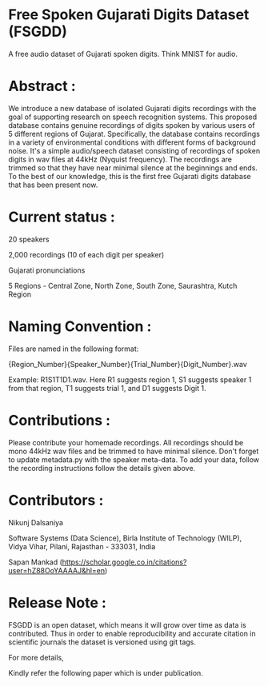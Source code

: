 # Free Spoken Gujarati Digits Dataset (FSGDD)

A free audio dataset of Gujarati spoken digits. Think MNIST for audio.

# Abstract : 

We introduce a new database of isolated Gujarati digits recordings with the goal of supporting research on speech recognition systems. This proposed database contains genuine recordings of digits spoken by various users of 5 different regions of Gujarat. Specifically, the database contains recordings in a variety of environmental conditions with different forms of background noise. It's a simple audio/speech dataset consisting of recordings of spoken digits in wav files at 44kHz (Nyquist frequency). The recordings are trimmed so that they have near minimal silence at the beginnings and ends. To the best of our knowledge, this is the first free Gujarati digits database that has been present now.

# Current status :

  20 speakers
  
  2,000 recordings (10 of each digit per speaker)
  
  Gujarati pronunciations
  
  5 Regions - Central Zone, North Zone, South Zone, Saurashtra, Kutch Region

# Naming Convention :
  
Files are named in the following format: 

{Region_Number}{Speaker_Number}{Trial_Number}{Digit_Number}.wav 

Example: R1S1T1D1.wav. Here R1 suggests region 1, S1 suggests speaker 1 from that region, T1 suggests trial 1, and D1 suggests Digit 1.

# Contributions :

Please contribute your homemade recordings. All recordings should be mono 44kHz wav files and be trimmed to have minimal silence. Don't forget to update metadata.py with the speaker meta-data. To add your data, follow the recording instructions follow the details given above.

# Contributors :

Nikunj Dalsaniya

Software Systems (Data Science), Birla Institute of Technology (WILP), Vidya Vihar, Pilani, Rajasthan - 333031, India

Sapan Mankad (https://scholar.google.co.in/citations?user=hZ88OoYAAAAJ&hl=en)

# Release Note :

FSGDD is an open dataset, which means it will grow over time as data is contributed. Thus in order to enable reproducibility and accurate citation in scientific journals the dataset is versioned using git tags.

For more details, 

Kindly refer the following paper which is under publication.
